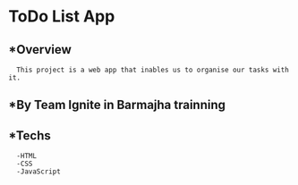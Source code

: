 
# ToDo List App

## *Overview
      This project is a web app that inables us to organise our tasks with it.
## *By Team Ignite in Barmajha trainning
## *Techs
      -HTML
      -CSS
      -JavaScript

